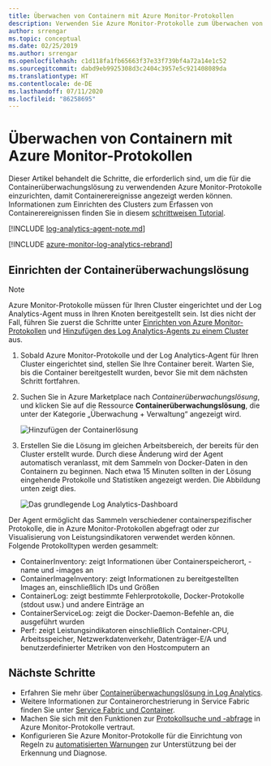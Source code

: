 ```yaml
---
title: Überwachen von Containern mit Azure Monitor-Protokollen
description: Verwenden Sie Azure Monitor-Protokolle zum Überwachen von Containern, die in Azure Service Fabric-Clustern ausgeführt werden.
author: srrengar
ms.topic: conceptual
ms.date: 02/25/2019
ms.author: srrengar
ms.openlocfilehash: c1d118fa1fb65663f37e33f739bf4a72a14e1c52
ms.sourcegitcommit: dabd9eb9925308d3c2404c3957e5c921408089da
ms.translationtype: HT
ms.contentlocale: de-DE
ms.lasthandoff: 07/11/2020
ms.locfileid: "86258695"
---
```

# <a name="monitor-containers-with-azure-monitor-logs"></a>Überwachen von Containern mit Azure Monitor-Protokollen
 
Dieser Artikel behandelt die Schritte, die erforderlich sind, um die für die Containerüberwachungslösung zu verwendenden Azure Monitor-Protokolle einzurichten, damit Containerereignisse angezeigt werden können. Informationen zum Einrichten des Clusters zum Erfassen von Containerereignissen finden Sie in diesem [schrittweisen Tutorial](service-fabric-tutorial-monitoring-wincontainers.md). 

[!INCLUDE [log-analytics-agent-note.md](../../includes/log-analytics-agent-note.md)]

[!INCLUDE [azure-monitor-log-analytics-rebrand](../../includes/azure-monitor-log-analytics-rebrand.md)]

## <a name="set-up-the-container-monitoring-solution"></a>Einrichten der Containerüberwachungslösung

> [!NOTE]
> Azure Monitor-Protokolle müssen für Ihren Cluster eingerichtet und der Log Analytics-Agent muss in Ihren Knoten bereitgestellt sein. Ist dies nicht der Fall, führen Sie zuerst die Schritte unter [Einrichten von Azure Monitor-Protokollen](service-fabric-diagnostics-oms-setup.md) und [Hinzufügen des Log Analytics-Agents zu einem Cluster](service-fabric-diagnostics-oms-agent.md) aus.

1. Sobald Azure Monitor-Protokolle und der Log Analytics-Agent für Ihren Cluster eingerichtet sind, stellen Sie Ihre Container bereit. Warten Sie, bis die Container bereitgestellt wurden, bevor Sie mit dem nächsten Schritt fortfahren.

2. Suchen Sie in Azure Marketplace nach *Containerüberwachungslösung*, und klicken Sie auf die Ressource **Containerüberwachungslösung**, die unter der Kategorie „Überwachung + Verwaltung“ angezeigt wird.

    ![Hinzufügen der Containerlösung](./media/service-fabric-diagnostics-event-analysis-oms/containers-solution.png)

3. Erstellen Sie die Lösung im gleichen Arbeitsbereich, der bereits für den Cluster erstellt wurde. Durch diese Änderung wird der Agent automatisch veranlasst, mit dem Sammeln von Docker-Daten in den Containern zu beginnen. Nach etwa 15 Minuten sollten in der Lösung eingehende Protokolle und Statistiken angezeigt werden. Die Abbildung unten zeigt dies.

    ![Das grundlegende Log Analytics-Dashboard](./media/service-fabric-diagnostics-event-analysis-oms/oms-containers-dashboard.png)

Der Agent ermöglicht das Sammeln verschiedener containerspezifischer Protokolle, die in Azure Monitor-Protokollen abgefragt oder zur Visualisierung von Leistungsindikatoren verwendet werden können. Folgende Protokolltypen werden gesammelt:

* ContainerInventory: zeigt Informationen über Containerspeicherort, -name und -images an
* ContainerImageInventory: zeigt Informationen zu bereitgestellten Images an, einschließlich IDs und Größen
* ContainerLog: zeigt bestimmte Fehlerprotokolle, Docker-Protokolle (stdout usw.) und andere Einträge an
* ContainerServiceLog: zeigt die Docker-Daemon-Befehle an, die ausgeführt wurden
* Perf: zeigt Leistungsindikatoren einschließlich Container-CPU, Arbeitsspeicher, Netzwerkdatenverkehr, Datenträger-E/A und benutzerdefinierter Metriken von den Hostcomputern an



## <a name="next-steps"></a>Nächste Schritte
* Erfahren Sie mehr über [Containerüberwachungslösung in Log Analytics](../azure-monitor/insights/containers.md).
* Weitere Informationen zur Containerorchestrierung in Service Fabric finden Sie unter [Service Fabric und Container](service-fabric-containers-overview.md).
* Machen Sie sich mit den Funktionen zur [Protokollsuche und -abfrage](../azure-monitor/log-query/log-query-overview.md) in Azure Monitor-Protokolle vertraut.
* Konfigurieren Sie Azure Monitor-Protokolle für die Einrichtung von Regeln zu [automatisierten Warnungen](../azure-monitor/platform/alerts-overview.md) zur Unterstützung bei der Erkennung und Diagnose.
